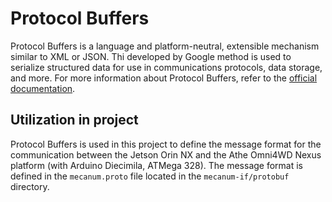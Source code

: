 # Protocol Buffers
Protocol Buffers is a language and platform-neutral, extensible mechanism similar to XML or JSON. Thi developed by Google method is used to serialize structured data for use in communications protocols, data storage, and more. For more information about Protocol Buffers, refer to the [official documentation](https://developers.google.com/protocol-buffers).

## Utilization in project
Protocol Buffers is used in this project to define the message format for the communication between the Jetson Orin NX and the Athe Omni4WD Nexus platform (with Arduino Diecimila, ATMega 328). The message format is defined in the `mecanum.proto` file located in the `mecanum-if/protobuf` directory.


